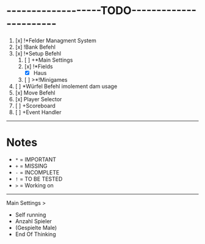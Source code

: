 # -------------------TODO-----------------------
1. [x] !*Felder Managment System
2. [x] !Bank Befehl
3. [x] !*Setup Befehl
    1. [ ] +*Main Settings
   	2. [x] !*Fields
        - [x] Haus
    3. [ ] >*!Minigames
4. [ ] *Würfel Befehl imolement dam usage 
5. [x] Move Befehl
6. [x] Player Selector
7. [ ] +Scoreboard
8. [ ] +Event Handler

---

# Notes
- `*` = IMPORTANT
- `+` = MISSING
- `-` = INCOMPLETE
- `!` = TO BE TESTED
- `>` = Working on

---

Main Settings >
  - Self running
  - Anzahl Spieler
  - (Gespielte Male)
  - End Of Thinking
